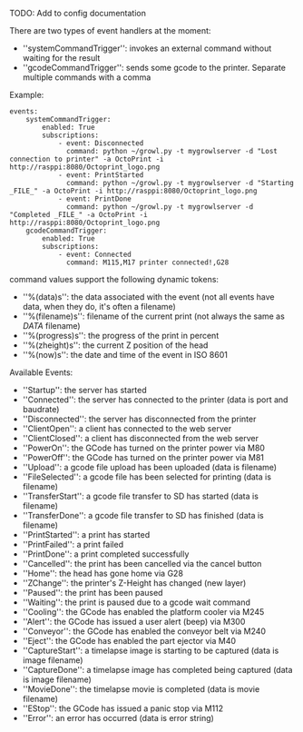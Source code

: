 TODO: Add to config documentation

There are two types of event handlers at the moment:
  * ''systemCommandTrigger'': invokes an external command without waiting for the result
  * ''gcodeCommandTrigger'': sends some gcode to the printer.  Separate multiple commands with a comma

Example: 

    events:
        systemCommandTrigger:
            enabled: True
            subscriptions:
                - event: Disconnected
                  command: python ~/growl.py -t mygrowlserver -d "Lost connection to printer" -a OctoPrint -i http://rasppi:8080/Octoprint_logo.png
                - event: PrintStarted
                  command: python ~/growl.py -t mygrowlserver -d "Starting _FILE_" -a OctoPrint -i http://rasppi:8080/Octoprint_logo.png
                - event: PrintDone
                  command: python ~/growl.py -t mygrowlserver -d "Completed _FILE_" -a OctoPrint -i http://rasppi:8080/Octoprint_logo.png
        gcodeCommandTrigger:
            enabled: True
            subscriptions:
                - event: Connected
                  command: M115,M17 printer connected!,G28


command values support the following dynamic tokens:
  * ''%(data)s'': the data associated with the event (not all events have data, when they do, it's often a filename)
  * ''%(filename)s'': filename of the current print (not always the same as _DATA_ filename)
  * ''%(progress)s'': the progress of the print in percent
  * ''%(zheight)s'': the current Z position of the head
  * ''%(now)s'': the date and time of the event in ISO 8601

Available Events:

  * ''Startup'': the server has started
  * ''Connected'': the server has connected to the printer (data is port and baudrate)
  * ''Disconnected'': the server has disconnected from the printer
  * ''ClientOpen'': a client has connected to the web server
  * ''ClientClosed'': a client has disconnected from the web server
  * ''PowerOn'': the GCode has turned on the printer power via M80
  * ''PowerOff'': the GCode has turned on the printer power via M81
  * ''Upload'': a gcode file upload has been uploaded (data is filename)
  * ''FileSelected'': a gcode file has been selected for printing (data is filename)
  * ''TransferStart'': a gcode file transfer to SD has started (data is filename)
  * ''TransferDone'': a gcode file transfer to SD has finished (data is filename)
  * ''PrintStarted'': a print has started
  * ''PrintFailed'': a print failed
  * ''PrintDone'': a print completed successfully
  * ''Cancelled'': the print has been cancelled via the cancel button
  * ''Home'': the head has gone home via G28
  * ''ZChange'': the printer's Z-Height has changed (new layer)
  * ''Paused'': the print has been paused
  * ''Waiting'': the print is paused due to a gcode wait command
  * ''Cooling'': the GCode has enabled the platform cooler via M245
  * ''Alert'': the GCode has issued a user alert (beep) via M300
  * ''Conveyor'': the GCode has enabled the conveyor belt via M240
  * ''Eject'': the GCode has enabled the part ejector via M40
  * ''CaptureStart'': a timelapse image is starting to be captured  (data is image filename)
  * ''CaptureDone'': a timelapse image has completed being captured (data is image filename)
  * ''MovieDone'': the timelapse movie is completed (data is movie filename)
  * ''EStop'': the GCode has issued a panic stop via M112
  * ''Error'': an error has occurred (data is error string)
